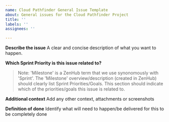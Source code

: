 ```yaml
---
name: Cloud Pathfinder General Issue Template
about: General issues for the Cloud Pathfinder Project
title: ''
labels: ''
assignees: ''

---
```


**Describe the issue**
A clear and concise description of what you want to happen.

**Which Sprint Priority is this issue related to?**
> Note: 'Milestone' is a ZenHub term that we use synonomously with 'Sprint'. 
The 'Milestone' overview/description (created in ZenHub) should clearly list Sprint Priorities/Goals. This section should indicate which of the priorities/goals this issue is related to.



**Additional context**
Add any other context, attachments or screenshots

**Definition of done**
Identify what will need to happen/be delivered for this to be completely done
